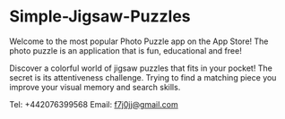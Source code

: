 # Simple-Jigsaw-Puzzles

Welcome to the most popular Photo Puzzle  app on the App Store! The photo puzzle is an application that is fun, educational and free!

Discover a colorful world of jigsaw puzzles that fits in your pocket!
The secret is its attentiveness challenge. Trying to find a matching piece you improve your visual memory and search skills.

Tel: +442076399568
Email:  f7j0jj@gmail.com
